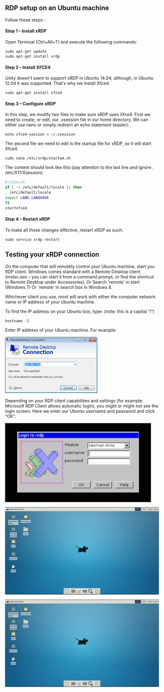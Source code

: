 ## RDP setup on an Ubuntu machine

Follow these steps :

#### Step 1 – Install xRDP
Open Terminal (Ctrl+Alt+T) and execute the following commands:
```
sudo apt-get update
sudo apt-get install xrdp
```

#### Step 2 – Install XFCE4
Unity doesn't seem to support xRDP in Ubuntu 14.04; although, in Ubuntu 12.04 it was supported. That's why we install Xfce4.
```
sudo apt-get install xfce4
```

#### Step 3 – Configure xRDP
In this step, we modify two files to make sure xRDP uses Xfce4. First we need to create, or edit, our .xsession file in our
home directory. We can either use nano or simply redirect an echo statement (easier):
```
echo xfce4-session > ~/.xsession
```

The second file we need to edit is the startup file for xRDP, so it will start Xfce4.
```
sudo nano /etc/xrdp/startwm.sh
```

The content should look like this (pay attention to the last line and ignore . /etc/X11/Xsession):
```sh
#!/bin/sh
if [ -r /etc/default/locale ]; then
. /etc/default/locale
export LANG LANGUAGE
fi
startxfce4
```

#### Step 4 – Restart xRDP
To make all these changes effective, restart xRDP as such:
```
sudo service xrdp restart
```

## Testing your xRDP connection

On the computer that will remotely control your Ubuntu machine, start you RDP client. Windows comes standard with a
Remote Desktop client (mstsc.exe – you can start it from a command prompt, or find the shortcut to Remote Desktop
under Accessories). Or Search &#39;remote&#39; in start (Windows 7) Or &#39;remote&#39; in search box in Windows 8.

Whichever client you use, most will work with either the computer network name or IP address of your Ubuntu
machine.

To find the IP address on your Ubuntu box, type: (note: this is a capital “i”)
``` 
hostname -I
```
Enter IP address of your Ubuntu machine. For example:

![Remote Desktop](/assets/image.png)

Depending on your RDP client capabilities and settings (for example: Microsoft RDP Client allows automatic login), you
might or might not see the login screen. Here we enter our Ubuntu username and password and click “OK”.

![Ubuntu login](/assets/xrdp-login-screen.png)

![Ubuntu desktop](/assets/xrdp-screen.jpg)

![](/assets/xrdp-screen.jpg)

